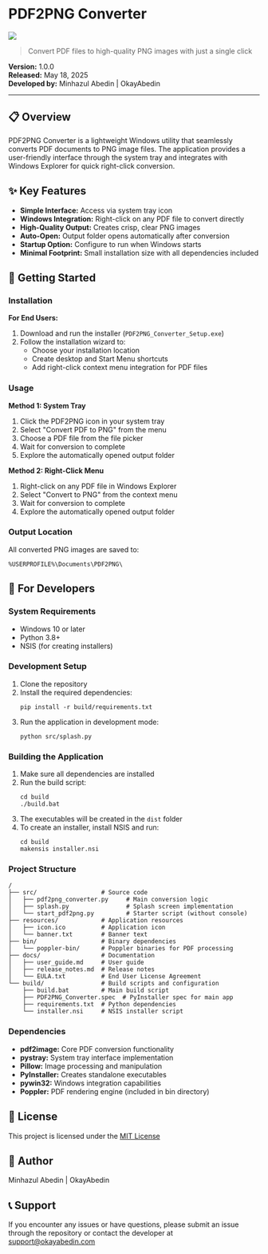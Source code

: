 # PDF2PNG Converter

![](resources/icon.ico)

> Convert PDF files to high-quality PNG images with just a single click

**Version:** 1.0.0  
**Released:** May 18, 2025  
**Developed by:** Minhazul Abedin | OkayAbedin

---

## 📋 Overview

PDF2PNG Converter is a lightweight Windows utility that seamlessly converts PDF documents to PNG image files. The application provides a user-friendly interface through the system tray and integrates with Windows Explorer for quick right-click conversion.

## ✨ Key Features

- **Simple Interface:** Access via system tray icon
- **Windows Integration:** Right-click on any PDF file to convert directly
- **High-Quality Output:** Creates crisp, clear PNG images
- **Auto-Open:** Output folder opens automatically after conversion
- **Startup Option:** Configure to run when Windows starts
- **Minimal Footprint:** Small installation size with all dependencies included

## 🚀 Getting Started

### Installation

**For End Users:**
1. Download and run the installer (`PDF2PNG_Converter_Setup.exe`)
2. Follow the installation wizard to:
   - Choose your installation location
   - Create desktop and Start Menu shortcuts
   - Add right-click context menu integration for PDF files

### Usage

**Method 1: System Tray**
1. Click the PDF2PNG icon in your system tray
2. Select "Convert PDF to PNG" from the menu
3. Choose a PDF file from the file picker
4. Wait for conversion to complete
5. Explore the automatically opened output folder

**Method 2: Right-Click Menu**
1. Right-click on any PDF file in Windows Explorer
2. Select "Convert to PNG" from the context menu
3. Wait for conversion to complete
4. Explore the automatically opened output folder

### Output Location

All converted PNG images are saved to:
```
%USERPROFILE%\Documents\PDF2PNG\
```

## 🧰 For Developers

### System Requirements

- Windows 10 or later
- Python 3.8+
- NSIS (for creating installers)

### Development Setup

1. Clone the repository
2. Install the required dependencies:
   ```
   pip install -r build/requirements.txt
   ```
3. Run the application in development mode:
   ```
   python src/splash.py
   ```

### Building the Application

1. Make sure all dependencies are installed
2. Run the build script:
   ```
   cd build
   ./build.bat
   ```
3. The executables will be created in the `dist` folder
4. To create an installer, install NSIS and run:
   ```
   cd build
   makensis installer.nsi
   ```

### Project Structure

```
/
├── src/                  # Source code
│   ├── pdf2png_converter.py     # Main conversion logic
│   ├── splash.py                # Splash screen implementation
│   └── start_pdf2png.py         # Starter script (without console)
├── resources/            # Application resources
│   ├── icon.ico          # Application icon
│   └── banner.txt        # Banner text
├── bin/                  # Binary dependencies
│   └── poppler-bin/      # Poppler binaries for PDF processing
├── docs/                 # Documentation
│   ├── user_guide.md     # User guide
│   ├── release_notes.md  # Release notes
│   └── EULA.txt          # End User License Agreement
└── build/                # Build scripts and configuration
    ├── build.bat         # Main build script
    ├── PDF2PNG_Converter.spec  # PyInstaller spec for main app
    ├── requirements.txt  # Python dependencies
    └── installer.nsi     # NSIS installer script
```

### Dependencies

- **pdf2image:** Core PDF conversion functionality
- **pystray:** System tray interface implementation
- **Pillow:** Image processing and manipulation
- **PyInstaller:** Creates standalone executables
- **pywin32:** Windows integration capabilities
- **Poppler:** PDF rendering engine (included in bin directory)

## 📄 License

This project is licensed under the [MIT License](LICENSE)

## 👤 Author

Minhazul Abedin | OkayAbedin

## 📞 Support

If you encounter any issues or have questions, please submit an issue through the repository or contact the developer at support@okayabedin.com
